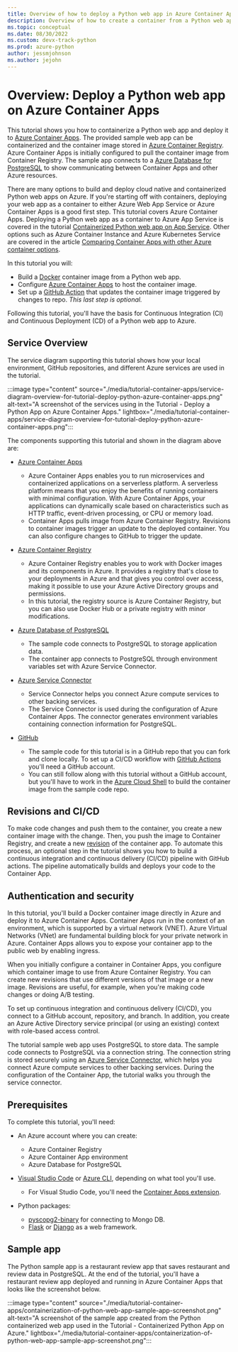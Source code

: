 ```yaml
---
title: Overview of how to deploy a Python web app in Azure Container Apps
description: Overview of how to create a container from a Python web app and deploy it to Azure Container Apps, a serverless platform for hosting containerized applications.
ms.topic: conceptual
ms.date: 08/30/2022
ms.custom: devx-track-python
ms.prod: azure-python
author: jessmjohnson
ms.author: jejohn
---
```


# Overview: Deploy a Python web app on Azure Container Apps

This tutorial shows you how to containerize a Python web app and deploy it to [Azure Container Apps][2]. The provided sample web app can be containerized and the container image stored in [Azure Container Registry][3]. Azure Container Apps is initially configured to pull the container image from Container Registry. The sample app connects to a [Azure Database for PostgreSQL][4] to show communicating between Container Apps and other Azure resources. 

There are many options to build and deploy cloud native and containerized Python web apps on Azure. If you're starting off with containers, deploying your web app as a container to either Azure Web App Service or Azure Container Apps is a good first step. This tutorial covers Azure Container Apps. Deploying a Python web app as a container to Azure App Service is covered in the tutorial [Containerized Python web app on App Service](./tutorial-containerize-deploy-python-web-app-azure-01.md). Other options such as Azure Container Instance and Azure Kubernetes Service are covered in the article [Comparing Container Apps with other Azure container options][5].

In this tutorial you will:

* Build a [Docker][1] container image from a Python web app.
* Configure [Azure Container Apps][2] to host the container image.
* Set up a [GitHub Action][6] that updates the container image triggered by changes to repo. *This last step is optional.*

Following this tutorial, you'll have the basis for Continuous Integration (CI) and Continuous Deployment (CD) of a Python web app to Azure.

## Service Overview
 
The service diagram supporting this tutorial shows how your local environment, GitHub repositories, and different Azure services are used in the tutorial.

:::image type="content" source="./media/tutorial-container-apps/service-diagram-overview-for-tutorial-deploy-python-azure-container-apps.png" alt-text="A screenshot of the services using in the Tutorial - Deploy a Python App on Azure Container Apps." lightbox="./media/tutorial-container-apps/service-diagram-overview-for-tutorial-deploy-python-azure-container-apps.png":::

The components supporting this tutorial and shown in the diagram above are:

* [Azure Container Apps][2]
  * Azure Container Apps enables you to run microservices and containerized applications on a serverless platform. A serverless platform means that you enjoy the benefits of running containers with minimal configuration. With Azure Container Apps, your applications can dynamically scale based on characteristics such as HTTP traffic, event-driven processing, or CPU or memory load.
  * Container Apps pulls image from Azure Container Registry. Revisions to container images trigger an update to the deployed container. You can also configure changes to GitHub to trigger the update. 

* [Azure Container Registry][3]
  * Azure Container Registry enables you to work with Docker images and its components in Azure. It provides a registry that's close to your deployments in Azure and that gives you control over access, making it possible to use your Azure Active Directory groups and permissions.
  * In this tutorial, the registry source is Azure Container Registry, but you can also use Docker Hub or a private registry with minor modifications.

* [Azure Database of PostgreSQL][4]
  * The sample code connects to PostgreSQL to storage application data.
  * The container app connects to PostgreSQL through environment variables set with Azure Service Connector.

* [Azure Service Connector][8]
  * Service Connector helps you connect Azure compute services to other backing services.
  * The Service Connector is used during the configuration of Azure Container Apps. The connector generates environment variables containing connection information for PostgreSQL.

* [GitHub][1]
  * The sample code for this tutorial is in a GitHub repo that you can fork and clone locally. To set up a CI/CD workflow with [GitHub Actions][6] you'll need a GitHub account.
  * You can still follow along with this tutorial without a GitHub account, but you'll have to work in the [Azure Cloud Shell][9] to build the container image from the sample code repo.  

## Revisions and CI/CD 

To make code changes and push them to the container, you create a new container image with the change. Then, you push the image to Container Registry, and create a new [revision](/azure/container-apps/revisions) of the container app. To automate this process, an optional step in the tutorial shows you how to build a continuous integration and continuous delivery (CI/CD) pipeline with GitHub actions. The pipeline automatically builds and deploys your code to the Container App. 

## Authentication and security

In this tutorial, you'll build a Docker container image directly in Azure and deploy it to Azure Container Apps. Container Apps run in the context of an environment, which is supported by a virtual network (VNET). Azure Virtual Networks (VNet) are fundamental building block for your private network in Azure. Container Apps allows you to expose your container app to the public web by enabling ingress. 

When you initially configure a container in Container Apps, you configure which container image to use from Azure Container Registry. You can create new revisions that use different versions of that image or a new image. Revisions are useful, for example, when you're making code changes or doing A/B testing. 

To set up continuous integration and continuous delivery (CI/CD), you connect to a GitHub account, repository, and branch. In addition, you create an Azure Active Directory service principal (or using an existing) context with role-based access control.

The tutorial sample web app uses PostgreSQL to store data. The sample code connects to PostgreSQL via a connection string. The connection string is stored securely using an [Azure Service Connector](/azure/service-connector/overview), which helps you connect Azure compute services to other backing services. During the configuration of the Container App, the tutorial walks you through the service connector.

## Prerequisites

To complete this tutorial, you'll need:

* An Azure account where you can create:
  * Azure Container Registry
  * Azure Container App environment
  * Azure Database for PostgreSQL

* [Visual Studio Code][16] or [Azure CLI][17], depending on what tool you'll use.
  * For Visual Studio Code, you'll need the [Container Apps extension][13].

* Python packages:
  * [pyscopg2-binary][12] for connecting to Mongo DB.
  * [Flask][10] or [Django][11] as a web framework.

## Sample app

The Python sample app is a restaurant review app that saves restaurant and review data in PostgreSQL. At the end of the tutorial, you'll have a restaurant review app deployed and running in Azure Container Apps that looks like the screenshot below.

:::image type="content" source="./media/tutorial-container-apps/containerization-of-python-web-app-sample-app-screenshot.png" alt-text="A screenshot of the sample app created from the Python containerized web app used in the Tutorial - Containerized Python App on Azure." lightbox="./media/tutorial-container-apps/containerization-of-python-web-app-sample-app-screenshot.png":::

[1]: https://www.docker.com/
[2]: /azure/container-apps/
[3]: /azure/container-registry
[4]: /azure/postgresql/
[5]: /azure/container-apps/compare-options
[6]: https://docs.github.com/actions
[7]: https://github.com/
[8]: /azure/service-connector/
[9]: /azure/cloud-shell/overview
[10]: https://flask.palletsprojects.com/en/2.1.x/
[11]: https://www.djangoproject.com/
[12]: https://pypi.org/project/psycopg-binary/
[13]: https://marketplace.visualstudio.com/items?itemName=ms-azuretools.vscode-azurecontainerapps
[16]: https://code.visualstudio.com/
[17]: /cli/azure/what-is-azure-cli
